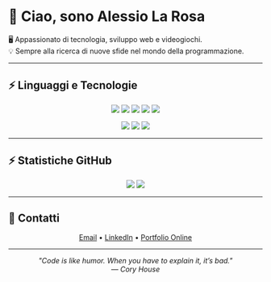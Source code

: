 <p align="center">
  <h1>👋 Ciao, sono Alessio La Rosa</h1>
  🖥️ Appassionato di tecnologia, sviluppo web e videogiochi.<br>
  💡 Sempre alla ricerca di nuove sfide nel mondo della programmazione.
</p>

---

## ⚡ Linguaggi e Tecnologie

<p align="center">
  <!-- Badge inline e vicini -->
  <img src="https://img.shields.io/badge/Java-ED8B00?style=flat-square&logo=java&logoColor=white"/>
  <img src="https://img.shields.io/badge/JavaScript-F7DF1E?style=flat-square&logo=javascript&logoColor=black"/>
  <img src="https://img.shields.io/badge/PHP-777BB4?style=flat-square&logo=php&logoColor=white"/>
  <img src="https://img.shields.io/badge/HTML5-E34F26?style=flat-square&logo=html5&logoColor=white"/>
  <img src="https://img.shields.io/badge/CSS3-1572B6?style=flat-square&logo=css3&logoColor=white"/>
</p>

<p align="center">
  <img src="https://img.shields.io/badge/Laravel-FF2D20?style=flat-square&logo=laravel&logoColor=white"/>
  <img src="https://img.shields.io/badge/Livewire-4E5EE4?style=flat-square&logo=livewire&logoColor=white"/>
  <img src="https://img.shields.io/badge/Vite-646CFF?style=flat-square&logo=vite&logoColor=white"/>
</p>

---

## ⚡ Statistiche GitHub

<p align="center">
  <img src="https://github-readme-stats.vercel.app/api?username=Alessiolr32&theme=dark"/>
  <img src="https://github-readme-stats.vercel.app/api/top-langs/?username=Alessiolr32&layout=compact&hide_title=true&theme=dark"/>
</p>

---

## 📧 Contatti

<p align="center">
  <a href="mailto:alessiolr32@gmail.com">Email</a> •
  <a href="https://www.linkedin.com/in/alessio-la-rosa-frontenddeveloper/">LinkedIn</a> •
  <a href="https://portfolio-la-rosa-alessio.netlify.app/">Portfolio Online</a>
</p>

---

<p align="center">
  <em>"Code is like humor. When you have to explain it, it’s bad." <br/>— Cory House</em>
</p>
